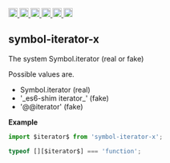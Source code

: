<a
  href="https://travis-ci.org/Xotic750/symbol-iterator-x"
  title="Travis status">
<img
  src="https://travis-ci.org/Xotic750/symbol-iterator-x.svg?branch=master"
  alt="Travis status" height="18">
</a>
<a
  href="https://david-dm.org/Xotic750/symbol-iterator-x"
  title="Dependency status">
<img src="https://david-dm.org/Xotic750/symbol-iterator-x/status.svg"
  alt="Dependency status" height="18"/>
</a>
<a
  href="https://david-dm.org/Xotic750/symbol-iterator-x?type=dev"
  title="devDependency status">
<img src="https://david-dm.org/Xotic750/symbol-iterator-x/dev-status.svg"
  alt="devDependency status" height="18"/>
</a>
<a
  href="https://badge.fury.io/js/symbol-iterator-x"
  title="npm version">
<img src="https://badge.fury.io/js/symbol-iterator-x.svg"
  alt="npm version" height="18">
</a>
<a
  href="https://www.jsdelivr.com/package/npm/symbol-iterator-x"
  title="jsDelivr hits">
<img src="https://data.jsdelivr.com/v1/package/npm/symbol-iterator-x/badge?style=rounded"
  alt="jsDelivr hits" height="18">
</a>
<a
  href="https://bettercodehub.com/results/Xotic750/symbol-iterator-x"
  title="bettercodehub score">
<img src="https://bettercodehub.com/edge/badge/Xotic750/symbol-iterator-x?branch=master"
  alt="bettercodehub score" height="18">
</a>

<a name="module_symbol-iterator-x"></a>

## symbol-iterator-x

The system Symbol.iterator (real or fake)

Possible values are.

- Symbol.iterator (real)
- '\_es6-shim iterator\_' (fake)
- '@@iterator' (fake)

**Example**

```js
import $iterator$ from 'symbol-iterator-x';

typeof [][$iterator$] === 'function';
```
